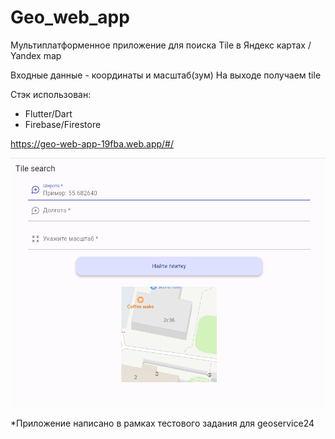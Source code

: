 # Geo_web_app
Мультиплатформенное приложение для поиска Tile в Яндекс картах / Yandex map

Входные данные - координаты и масштаб(зум)
На выходе получаем tile 

Стэк использован:
- Flutter/Dart
- Firebase/Firestore

https://geo-web-app-19fba.web.app/#/

<img src="https://github.com/nelermont/geo_web_app/blob/main/tile.png" width="800" />

*Приложение написано в рамках тестового задания для geoservice24
